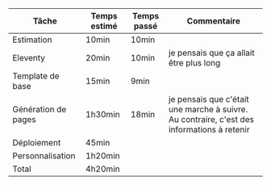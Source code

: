 | Tâche| Temps estimé | Temps passé |Commentaire          |
| ------------ | ----------- |  ---------| ------------------------------ |
| Estimation | 10min |    10min      |                                |
| Eleventy       | 20min |  10min       | je pensais que ça allait être plus long |
|    Template de base  | 15min| 9min |                          |
|  Génération de pages |1h30min | 18min | je pensais que c'était une marche à suivre. Au contraire, c'est des informations à retenir|
| Déploiement  | 45min | |  |
|  Personnalisation |  1h20min|  | 
| Total        | 4h20min    |   |                                |